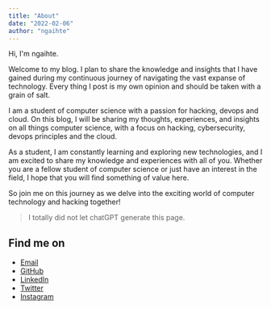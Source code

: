 ```yaml
---
title: "About"
date: "2022-02-06"
author: "ngaihte"
---
```


Hi, I'm ngaihte.

Welcome to my blog. I plan to share the knowledge and insights that I have gained during my continuous journey of navigating the vast expanse of technology. Every thing I post is my own opinion and should be taken with a grain of salt.

I am a student of computer science with a passion for hacking, devops and cloud. On this blog, I will be sharing my thoughts, experiences, and insights on all things computer science, with a focus on hacking, cybersecurity, devops principles and the cloud.

As a student, I am constantly learning and exploring new technologies, and I am excited to share my knowledge and experiences with all of you. Whether you are a fellow student of computer science or just have an interest in the field, I hope that you will find something of value here.

So join me on this journey as we delve into the exciting world of computer technology and hacking together!

> I totally did not let chatGPT generate this page.

##  Find me on

-   [Email](mailto:ngaihte@protonmail.com)
-   [GitHub](https://github.com/nga1hte)
-   [LinkedIn](https://www.linkedin.com/in/ngaihte)
-   [Twitter](https://twitter.com/nga1hte)
-   [Instagram](https://instagram.com/nga1hte)